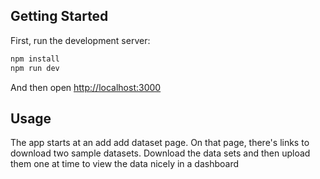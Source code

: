 ## Getting Started

First, run the development server:

```bash
npm install
npm run dev
```

And then open [http://localhost:3000](http://localhost:3000)

## Usage

The app starts at an add add dataset page. On that page, there's links to download two sample datasets. Download the data sets and then upload them one at time to view the data nicely in a dashboard